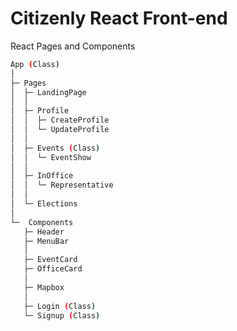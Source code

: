 # Citizenly React Front-end

React Pages and Components

```bash
App (Class)
│
├─ Pages
│  ├─ LandingPage
│  │
│  ├─ Profile
│  │  ├─ CreateProfile
│  │  └─ UpdateProfile
│  │
│  ├─ Events (Class)
│  │  └─ EventShow
│  │
│  ├─ InOffice
│  │  └─ Representative
│  │
│  └─ Elections
│
└─  Components
   ├─ Header
   ├─ MenuBar
   │
   ├─ EventCard
   ├─ OfficeCard
   │
   ├─ Mapbox
   │
   ├─ Login (Class)
   └─ Signup (Class)
```
